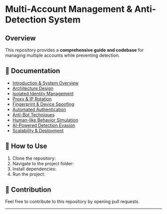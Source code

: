 # Multi-Account Management & Anti-Detection System

## Overview
This repository provides a **comprehensive guide and codebase** for managing multiple accounts while preventing detection.

## 📖 Documentation
- [Introduction & System Overview](docs/01_introduction.md)
- [Architecture Design](docs/02_architecture.md)
- [Isolated Identity Management](docs/03_identity_management.md)
- [Proxy & IP Rotation](docs/04_proxy_management.md)
- [Fingerprint & Device Spoofing](docs/05_fingerprint_spoofing.md)
- [Automated Authentication](docs/06_otp_auth.md)
- [Anti-Bot Techniques](docs/07_anti_bot.md)
- [Human-like Behavior Simulation](docs/08_human_behavior.md)
- [AI-Powered Detection Evasion](docs/09_ai_detection.md)
- [Scalability & Deployment](docs/10_scalability.md)

## 🚀 How to Use
1. Clone the repository:
2. Navigate to the project folder:
3. Install dependencies:
4. Run the project:

## 📌 Contribution
Feel free to contribute to this repository by opening pull requests.

---
